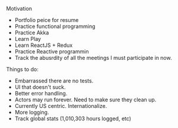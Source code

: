Motivation

* Portfolio peice for resume
* Practice functional programming
* Practice Akka
* Learn Play
* Learn ReactJS + Redux
* Practice Reactive programmin
* Track the abusrdity of all the meetings I must participate in now.


Things to do:

* Embarrassed there are no tests.
* UI that doesn't suck.
* Better error handling.
* Actors may run forever. Need to make sure they clean up.
* Currently US centric. Internationalize.
* More logging.
* Track global stats (1,010,303 hours logged, etc)


